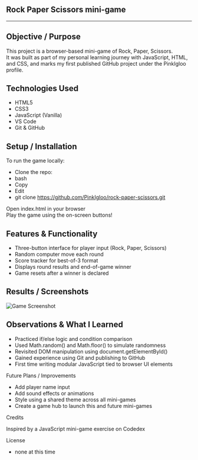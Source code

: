 ## Rock Paper Scissors mini-game
---
## Objective / Purpose

This project is a browser-based mini-game of Rock, Paper, Scissors.  
It was built as part of my personal learning journey with JavaScript, HTML, and CSS, and marks my first published GitHub project under the PinkIgloo profile.

## Technologies Used

- HTML5
- CSS3
- JavaScript (Vanilla)
- VS Code
- Git & GitHub

## Setup / Installation

To run the game locally:

- Clone the repo:
- bash
- Copy
- Edit
- git clone https://github.com/PinkIgloo/rock-paper-scissors.git

Open index.html in your browser  
Play the game using the on-screen buttons!

## Features & Functionality

- Three-button interface for player input (Rock, Paper, Scissors)
- Random computer move each round
- Score tracker for best-of-3 format
- Displays round results and end-of-game winner
- Game resets after a winner is declared

## Results / Screenshots

![Game Screenshot](screencaptureForReadMe.png")

## Observations & What I Learned

- Practiced if/else logic and condition comparison
- Used Math.random() and Math.floor() to simulate randomness
- Revisited DOM manipulation using document.getElementById()
- Gained experience using Git and publishing to GitHub
- First time writing modular JavaScript tied to browser UI elements

Future Plans / Improvements

- Add player name input
- Add sound effects or animations
- Style using a shared theme across all mini-games
- Create a game hub to launch this and future mini-games

Credits

Inspired by a JavaScript mini-game exercise on Codedex

License

- none at this time
